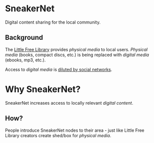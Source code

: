 SneakerNet
================================================================================
Digital content sharing for the local community.

Background
--------------------------------------------------------------------------------
The [Little Free Library][lfl] provides *physical media* to local users.
*Physical media* (books, compact discs, etc.) is being replaced with *digital
media* (ebooks, mp3, etc.).

Access to *digital media* is [diluted by social networks](https://en.wikipedia.org/wiki/Internet_influences_on_communities).

Why SneakerNet?
================================================================================
SneakerNet increases access to locally relevant *digital content*.

How?
--------------------------------------------------------------------------------
People introduce SneakerNet nodes to their area - just like Little Free Library
creators create shed/box for *physical media*.

<!-- references -->
[lfl]: https://littlefreelibrary.org/